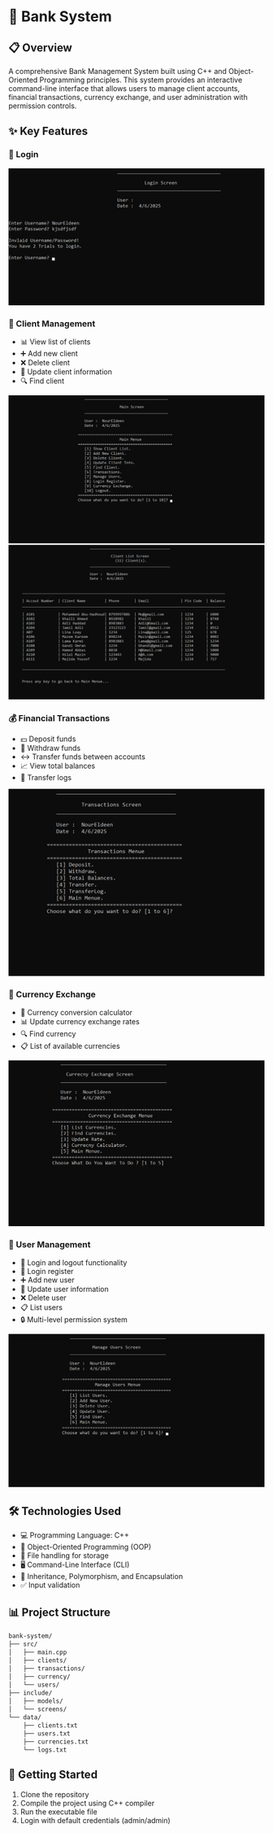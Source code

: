 # 🏦 Bank System



## 📋 Overview
A comprehensive Bank Management System built using C++ and Object-Oriented Programming principles. This system provides an interactive command-line interface that allows users to manage client accounts, financial transactions, currency exchange, and user administration with permission controls.


## ✨ Key Features
### 👥 Login
![Login](screenshots/Login.png)

### 👥 Client Management
- 📊 View list of clients
- ➕ Add new client
- ❌ Delete client
- 🔄 Update client information
- 🔍 Find client

![Client Management](screenshots/MainScreen.png)
![List Clients](screenshots/ListClients.png)

### 💰 Financial Transactions
- 💵 Deposit funds
- 💸 Withdraw funds
- ↔️ Transfer funds between accounts
- 📈 View total balances
- 📝 Transfer logs

![Financial Transactions](screenshots/Transactions.png)

### 💱 Currency Exchange
- 🧮 Currency conversion calculator
- 📊 Update currency exchange rates
- 🔍 Find currency
- 📋 List of available currencies

![Currency Exchange](screenshots/Currency.png)

### 👤 User Management
- 🔐 Login and logout functionality
- 📒 Login register
- ➕ Add new user
- 🔄 Update user information
- ❌ Delete user
- 📋 List users
- 🔒 Multi-level permission system

![User Management](screenshots/ManageUsers.png)

## 🛠️ Technologies Used
- 💻 Programming Language: C++
- 🧩 Object-Oriented Programming (OOP)
- 📁 File handling for storage
- 🖥️ Command-Line Interface (CLI)
- 🔄 Inheritance, Polymorphism, and Encapsulation
- ✅ Input validation


## 📊 Project Structure

```
bank-system/
├── src/
│   ├── main.cpp
│   ├── clients/
│   ├── transactions/
│   ├── currency/
│   └── users/
├── include/
│   ├── models/
│   └── screens/
└── data/
    ├── clients.txt
    ├── users.txt
    ├── currencies.txt
    └── logs.txt
```

## 🚀 Getting Started

1. Clone the repository
2. Compile the project using C++ compiler
3. Run the executable file
4. Login with default credentials (admin/admin)
